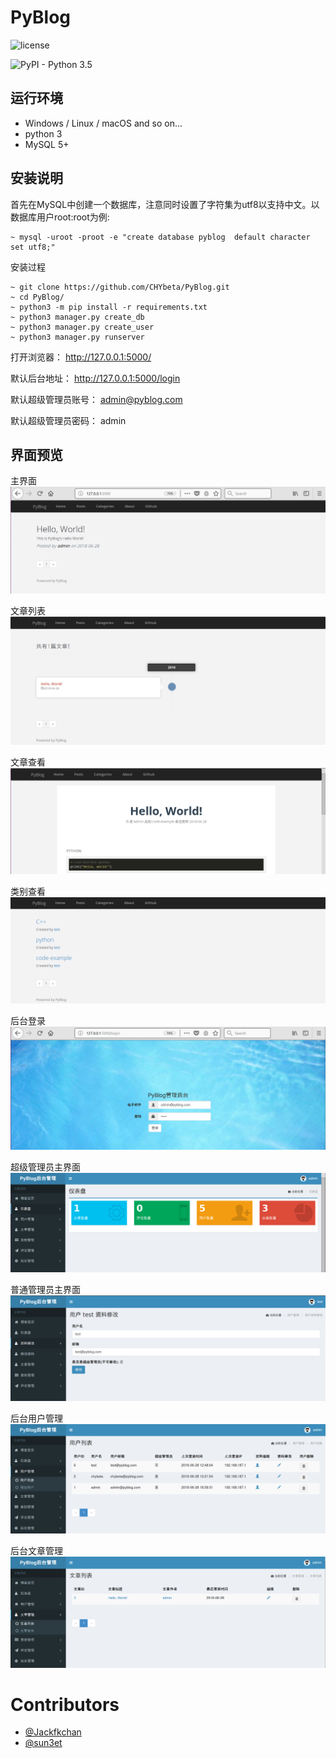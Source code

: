 # PyBlog
![license](https://img.shields.io/github/license/mashape/apistatus.svg)

![PyPI - Python 3.5](https://img.shields.io/pypi/pyversions/Django.svg)

## 运行环境
+ Windows / Linux / macOS and so on...
+ python 3
+ MySQL 5+

## 安装说明
首先在MySQL中创建一个数据库，注意同时设置了字符集为utf8以支持中文。以数据库用户root:root为例:
```
~ mysql -uroot -proot -e "create database pyblog  default character set utf8;"
```

安装过程
```
~ git clone https://github.com/CHYbeta/PyBlog.git
~ cd PyBlog/
~ python3 -m pip install -r requirements.txt
~ python3 manager.py create_db
~ python3 manager.py create_user
~ python3 manager.py runserver
```

打开浏览器： http://127.0.0.1:5000/ 

默认后台地址： http://127.0.0.1:5000/login

默认超级管理员账号： admin@pyblog.com

默认超级管理员密码： admin

## 界面预览
主界面
![](preview_pic/index.png)

文章列表
![](preview_pic/posts.png)

文章查看
![](preview_pic/postview.png)

类别查看
![](preview_pic/categories.png)

后台登录
![](preview_pic/login.png)

超级管理员主界面
![](preview_pic/admin_index.png)

普通管理员主界面
![](preview_pic/normal_user.png)

后台用户管理
![](preview_pic/user_list.png)

后台文章管理
![](preview_pic/post_list.png)

# Contributors
+ [@Jackfkchan](https://github.com/Jackfkchan)
+ [@sun3et](https://github.com/initlisk)